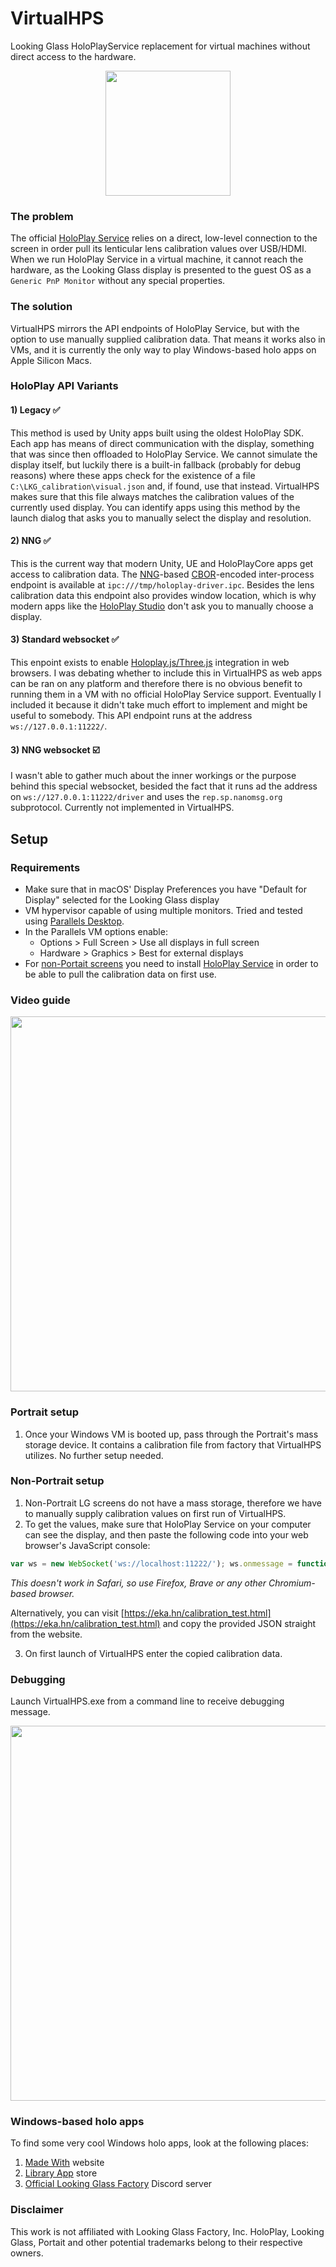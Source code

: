 # VirtualHPS
Looking Glass HoloPlayService replacement for virtual machines without direct access to the hardware.

<p align="center">
  <img src="https://github.com/jankais3r/VirtualHPS/raw/main/img/VirtualHPS.png" width="200">
</p>

### The problem
The official [HoloPlay Service](https://learn.lookingglassfactory.com/onboarding/4) relies on a direct, low-level connection to the screen in order pull its lenticular lens calibration values over USB/HDMI. When we run HoloPlay Service in a virtual machine, it cannot reach the hardware, as the Looking Glass display is presented to the guest OS as a `Generic PnP Monitor` without any special properties.

### The solution
VirtualHPS mirrors the API endpoints of HoloPlay Service, but with the option to use manually supplied calibration data. That means it works also in VMs, and it is currently the only way to play Windows-based holo apps on Apple Silicon Macs.

### HoloPlay API Variants

#### 1) Legacy ✅
This method is used by Unity apps built using the oldest HoloPlay SDK. Each app has means of direct communication with the display, something that was since then offloaded to HoloPlay Service. We cannot simulate the display itself, but luckily there is a built-in fallback (probably for debug reasons) where these apps check for the existence of a file `C:\LKG_calibration\visual.json` and, if found, use that instead. VirtualHPS makes sure that this file always matches the calibration values of the currently used display. You can identify apps using this method by the launch dialog that asks you to manually select the display and resolution.

#### 2) NNG ✅
This is the current way that modern Unity, UE and HoloPlayCore apps get access to calibration data. The [NNG](https://nng.nanomsg.org)-based [CBOR](https://cbor.io)-encoded inter-process endpoint is available at `ipc:///tmp/holoplay-driver.ipc`. Besides the lens calibration data this endpoint also provides window location, which is why modern apps like the [HoloPlay Studio](https://learn.lookingglassfactory.com/onboarding/6) don't ask you to manually choose a display.

#### 3) Standard websocket ✅
This enpoint exists to enable [Holoplay.js/Three.js](https://docs.lookingglassfactory.com/developer-tools/three) integration in web browsers. I was debating whether to include this in VirtualHPS as web apps can be ran on any platform and therefore there is no obvious benefit to running them in a VM with no official HoloPlay Service support. Eventually I included it because it didn't take much effort to implement and might be useful to somebody. This API endpoint runs at the address `ws://127.0.0.1:11222/`.

#### 3) NNG websocket ☑️
I wasn't able to gather much about the inner workings or the purpose behind this special websocket, besided the fact that it runs ad the address on `ws://127.0.0.1:11222/driver` and uses the `rep.sp.nanomsg.org` subprotocol. Currently not implemented in VirtualHPS.


## Setup
### Requirements
- Make sure that in macOS' Display Preferences you have "Default for Display" selected for the Looking Glass display
- VM hypervisor capable of using multiple monitors. Tried and tested using [Parallels Desktop](https://www.parallels.com).
- In the Parallels VM options enable:
  - Options > Full Screen > Use all displays in full screen
  - Hardware > Graphics > Best for external displays 
- For [non-Portait screens](https://lookingglassfactory.com/product/overview) you need to install [HoloPlay Service](https://lookingglassfactory.com/software) in order to be able to pull the calibration data on first use.

### Video guide
<a href="https://www.youtube.com/watch?v=ql9mcvMc3l8"><img src="https://github.com/jankais3r/VirtualHPS/raw/main/img/youtube.png" width="600"></a>

### Portrait setup
1) Once your Windows VM is booted up, pass through the Portrait's mass storage device. It contains a calibration file from factory that VirtualHPS utilizes. No further setup needed.

### Non-Portrait setup
1) Non-Portrait LG screens do not have a mass storage, therefore we have to manually supply calibration values on first run of VirtualHPS.
2) To get the values, make sure that HoloPlay Service on your computer can see the display, and then paste the following code into your web browser's JavaScript console:
```javascript
var ws = new WebSocket('ws://localhost:11222/'); ws.onmessage = function(event){alert(event.data)}
```

_This doesn't work in Safari, so use Firefox, Brave or any other Chromium-based browser._

Alternatively, you can visit [https://eka.hn/calibration_test.html](https://eka.hn/calibration_test.html) and copy the provided JSON straight from the website.

3) On first launch of VirtualHPS enter the copied calibration data.

### Debugging
Launch VirtualHPS.exe from a command line to receive debugging message.

<a href="https://www.youtube.com/watch?v=ql9mcvMc3l8"><img src="https://github.com/jankais3r/VirtualHPS/raw/main/img/debug.png" width="600"></a>


### Windows-based holo apps
To find some very cool Windows holo apps, look at the following places:
1) [Made With](https://madewith.lookingglassfactory.com/?filter=apps) website
2) [Library App](https://docs.lookingglassfactory.com/legacy-products/software/library) store
3) [Official Looking Glass Factory](https://discordapp.com/invite/ZW87Y4m) Discord server

### Disclaimer
This work is not affiliated with Looking Glass Factory, Inc.
HoloPlay, Looking Glass, Portait and other potential trademarks belong to their respective owners.
